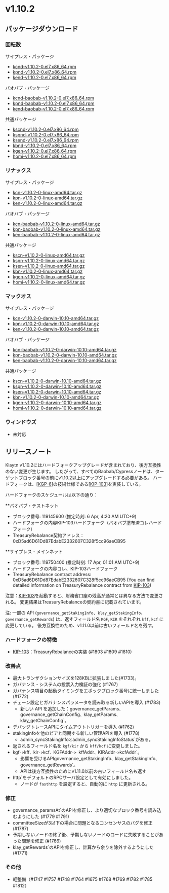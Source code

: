 # v1.10.2

## パッケージダウンロード

### 回転数<a id="rpm"></a>

サイプレス・パッケージ

- [kcnd-v1.10.2-0.el7.x86_64.rpm](https://packages.klaytn.net/klaytn/v1.10.2/kcnd-v1.10.2-0.el7.x86_64.rpm)
- [kpnd-v1.10.2-0.el7.x86_64.rpm](https://packages.klaytn.net/klaytn/v1.10.2/kpnd-v1.10.2-0.el7.x86_64.rpm)
- [kend-v1.10.2-0.el7.x86_64.rpm](https://packages.klaytn.net/klaytn/v1.10.2/kend-v1.10.2-0.el7.x86_64.rpm)

バオバブ・パッケージ

- [kcnd-baobab-v1.10.2-0.el7.x86_64.rpm](https://packages.klaytn.net/klaytn/v1.10.2/kcnd-baobab-v1.10.2-0.el7.x86_64.rpm)
- [kpnd-baobab-v1.10.2-0.el7.x86_64.rpm](https://packages.klaytn.net/klaytn/v1.10.2/kpnd-baobab-v1.10.2-0.el7.x86_64.rpm)
- [kend-baobab-v1.10.2-0.el7.x86_64.rpm](https://packages.klaytn.net/klaytn/v1.10.2/kend-baobab-v1.10.2-0.el7.x86_64.rpm)

共通パッケージ

- [kscnd-v1.10.2-0.el7.x86_64.rpm](https://packages.klaytn.net/klaytn/v1.10.2/kscnd-v1.10.2-0.el7.x86_64.rpm)
- [kspnd-v1.10.2-0.el7.x86_64.rpm](https://packages.klaytn.net/klaytn/v1.10.2/kspnd-v1.10.2-0.el7.x86_64.rpm)
- [ksend-v1.10.2-0.el7.x86_64.rpm](https://packages.klaytn.net/klaytn/v1.10.2/ksend-v1.10.2-0.el7.x86_64.rpm)
- [kbnd-v1.10.2-0.el7.x86_64.rpm](https://packages.klaytn.net/klaytn/v1.10.2/kbnd-v1.10.2-0.el7.x86_64.rpm)
- [kgen-v1.10.2-0.el7.x86_64.rpm](https://packages.klaytn.net/klaytn/v1.10.2/kgen-v1.10.2-0.el7.x86_64.rpm)
- [homi-v1.10.2-0.el7.x86_64.rpm](https://packages.klaytn.net/klaytn/v1.10.2/homi-v1.10.2-0.el7.x86_64.rpm)

### リナックス<a id="linux"></a>

サイプレス・パッケージ

- [kcn-v1.10.2-0-linux-amd64.tar.gz](https://packages.klaytn.net/klaytn/v1.10.2/kcn-v1.10.2-0-linux-amd64.tar.gz)
- [kpn-v1.10.2-0-linux-amd64.tar.gz](https://packages.klaytn.net/klaytn/v1.10.2/kpn-v1.10.2-0-linux-amd64.tar.gz)
- [ken-v1.10.2-0-linux-amd64.tar.gz](https://packages.klaytn.net/klaytn/v1.10.2/ken-v1.10.2-0-linux-amd64.tar.gz)

バオバブ・パッケージ

- [kcn-baobab-v1.10.2-0-linux-amd64.tar.gz](https://packages.klaytn.net/klaytn/v1.10.2/kcn-baobab-v1.10.2-0-linux-amd64.tar.gz)
- [kpn-baobab-v1.10.2-0-linux-amd64.tar.gz](https://packages.klaytn.net/klaytn/v1.10.2/kpn-baobab-v1.10.2-0-linux-amd64.tar.gz)
- [ken-baobab-v1.10.2-0-linux-amd64.tar.gz](https://packages.klaytn.net/klaytn/v1.10.2/ken-baobab-v1.10.2-0-linux-amd64.tar.gz)

共通パッケージ

- [kscn-v1.10.2-0-linux-amd64.tar.gz](https://packages.klaytn.net/klaytn/v1.10.2/kscn-v1.10.2-0-linux-amd64.tar.gz)
- [kspn-v1.10.2-0-linux-amd64.tar.gz](https://packages.klaytn.net/klaytn/v1.10.2/kspn-v1.10.2-0-linux-amd64.tar.gz)
- [ksen-v1.10.2-0-linux-amd64.tar.gz](https://packages.klaytn.net/klaytn/v1.10.2/ksen-v1.10.2-0-linux-amd64.tar.gz)
- [kbn-v1.10.2-0-linux-amd64.tar.gz](https://packages.klaytn.net/klaytn/v1.10.2/kbn-v1.10.2-0-linux-amd64.tar.gz)
- [kgen-v1.10.2-0-linux-amd64.tar.gz](https://packages.klaytn.net/klaytn/v1.10.2/kgen-v1.10.2-0-linux-amd64.tar.gz)
- [homi-v1.10.2-0-linux-amd64.tar.gz](https://packages.klaytn.net/klaytn/v1.10.2/homi-v1.10.2-0-linux-amd64.tar.gz)

### マックオス<a id="macos"></a>

サイプレス・パッケージ

- [kcn-v1.10.2-0-darwin-10.10-amd64.tar.gz](https://packages.klaytn.net/klaytn/v1.10.2/kcn-v1.10.2-0-darwin-10.10-amd64.tar.gz)
- [kpn-v1.10.2-0-darwin-10.10-amd64.tar.gz](https://packages.klaytn.net/klaytn/v1.10.2/kpn-v1.10.2-0-darwin-10.10-amd64.tar.gz)
- [ken-v1.10.2-0-darwin-10.10-amd64.tar.gz](https://packages.klaytn.net/klaytn/v1.10.2/ken-v1.10.2-0-darwin-10.10-amd64.tar.gz)

バオバブ・パッケージ

- [kcn-baobab-v1.10.2-0-darwin-10.10-amd64.tar.gz](https://packages.klaytn.net/klaytn/v1.10.2/kcn-baobab-v1.10.2-0-darwin-10.10-amd64.tar.gz)
- [kpn-baobab-v1.10.2-0-darwin-10.10-amd64.tar.gz](https://packages.klaytn.net/klaytn/v1.10.2/kpn-baobab-v1.10.2-0-darwin-10.10-amd64.tar.gz)
- [ken-baobab-v1.10.2-0-darwin-10.10-amd64.tar.gz](https://packages.klaytn.net/klaytn/v1.10.2/ken-baobab-v1.10.2-0-darwin-10.10-amd64.tar.gz)

共通パッケージ

- [kscn-v1.10.2-0-darwin-10.10-amd64.tar.gz](https://packages.klaytn.net/klaytn/v1.10.2/kscn-v1.10.2-0-darwin-10.10-amd64.tar.gz)
- [kspn-v1.10.2-0-darwin-10.10-amd64.tar.gz](https://packages.klaytn.net/klaytn/v1.10.2/kspn-v1.10.2-0-darwin-10.10-amd64.tar.gz)
- [ksen-v1.10.2-0-darwin-10.10-amd64.tar.gz](https://packages.klaytn.net/klaytn/v1.10.2/ksen-v1.10.2-0-darwin-10.10-amd64.tar.gz)
- [kbn-v1.10.2-0-darwin-10.10-amd64.tar.gz](https://packages.klaytn.net/klaytn/v1.10.2/kbn-v1.10.2-0-darwin-10.10-amd64.tar.gz)
- [kgen-v1.10.2-0-darwin-10.10-amd64.tar.gz](https://packages.klaytn.net/klaytn/v1.10.2/kgen-v1.10.2-0-darwin-10.10-amd64.tar.gz)
- [homi-v1.10.2-0-darwin-10.10-amd64.tar.gz](https://packages.klaytn.net/klaytn/v1.10.2/homi-v1.10.2-0-darwin-10.10-amd64.tar.gz)

### ウィンドウズ<a id="windows"></a>

- 未対応

## リリースノート

Klaytn v1.10.2にはハードフォークアップグレードが含まれており、後方互換性のない変更が生じます。 したがって、すべてのBaobab/Cypressノードは、ターゲットブロック番号の前にv1.10.2以上にアップグレードする必要がある。 ハードフォークは、[[KGP-6](https://govforum.klaytn.foundation/t/kgp-6-proposal-to-establish-a-sustainable-and-verifiable-klay-token-economy/157)]の技術仕様である[[KIP-103](https://kips.klaytn.foundation/KIPs/kip-103)]を実装している。

ハードフォークのスケジュールは以下の通り：

\*\*バオバブ・テストネット

- ブロック番号: 119145600 (推定時刻: 6 Apr, 4:20 AM UTC+9)
- ハードフォークの内容KIP-103ハードフォーク（バオバブ塗布済コレハードフォーク）
- TreasuryRebalance契約アドレス：0xD5ad6D61Dd87EdabE2332607C328f5cc96aeCB95

\*\*サイプレス・メインネット

- ブロック番号: 119750400 (推定時刻: 17 Apr, 01:01 AM UTC+9)
- ハードフォークの内容コレ、KIP-103ハードフォーク
- TreasuryRebalance contract address: 0xD5ad6D61Dd87EdabE2332607C328f5cc96aeCB95
  (You can find detailed information on TreasuryRebalance contract from [KIP-103](https://kips.klaytn.foundation/KIPs/kip-103))

注意：[KIP-103](https://github.com/klaytn/kips/pull/104)を起動すると、財務省口座の残高が通常とは異なる方法で変更される。 変更結果はTreasuryRebalanceの契約書に記載されています。

注: 一部の API (`governance_getStakingInfo`、`klay_getStakingInfo`、`governance_getRewards`) は、返すフィールド名 `KGF`, `KIR` をそれぞれ `kff`, `kcf` に変更している。 後方互換性のため、v1.11.0以前は古いフィールド名を残す。

### ハードフォークの特徴

- [KIP-103](https://kips.klaytn.foundation/KIPs/kip-103)：TreasuryRebalanceの実装 (#1803 #1809 #1810)

### 改善点

- 最大トランザクションサイズを128KBに拡張しました(#1733)。
- ガバナンス・システムの投票入力検証の強化 (#1767)
- ガバナンス項目の起動タイミングをエポックブロック番号に統一しました(#1772)
- チェーン設定とガバナンスパラメータを読み取る新しいAPIを導入 (#1783)
  - 新しい API を追加した：governance_getParams`、`governance_getChainConfig`、`klay_getParams`、`klay_getChainConfig\`。
- デバッグトレースAPIにタイムアウトトリガーを導入 (#1762)
- stakingInfoを他のピアと同期する新しい管理APIを導入 (#1778)
  - admin_syncStakingInfo`と`admin_syncStakingInfoStatus\`がある。
- 返されるフィールド名を `kgf/kir` から `kff/kcf` に変更しました。
- kgf`->`kff`、`kir`->`kcf`、`KGFAddr`-> `kffAddr`、`KIRAddr`->`kcfAddr\`。
  - 影響を受けるAPIgovernance_getStakingInfo`、`klay_getStakingInfo`、`governance_getRewards\`。
  - APIは後方互換性のためにv1.11.0以前の古いフィールド名も返す
- http\`をデフォルトのRPCサーバ設定として有効にしました。
  - ノードが `fasthttp` を設定すると、自動的に `http` に更新される。

### 修正

- governance_paramsAt\`のAPIを修正し、より適切なブロック番号を読み込むようにした (#1779 #1791)
- committeeSizeが3以下の場合に問題となるコンセンサスのバグを修正 (#1787)
- 予期しないノードの終了後、予期しないノードのロードに失敗することがあった問題を修正 (#1766)
- klay_getRewards\`のAPIを修正し、計算から余りを除外するようにした (#1771)

### その他

- 軽整備（#1747 #1757 #1748 #1764 #1675 #1768 #1769 #1782 #1785 #1812）
